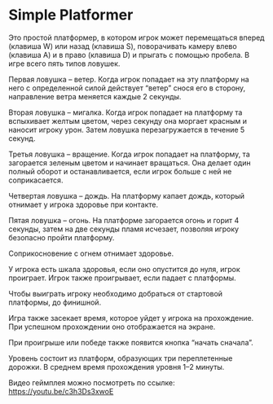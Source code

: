 # Simple Platformer

Это простой платформер, в котором игрок может перемещаться вперед (клавиша W) или назад (клавиша S), поворачивать камеру влево (клавиша A) и в право (клавиша D) и прыгать с помощью пробела.
В игре всего пять типов ловушек. 

Первая ловушка – ветер. Когда игрок попадает на эту платформу на него с определенной силой действует “ветер” снося его в сторону, направление ветра меняется каждые 2 секунды.

Вторая ловушка – мигалка. Когда игрок попадает на платформу та вспыхивает желтым цветом, через секунду она моргает красным и наносит игроку урон. Затем ловушка перезагружается в течение 5 секунд. 

Третья ловушка – вращение. Когда игрок попадает на платформу, та загорается зеленым цветом и начинает вращаться. Она делает один полный оборот и останавливается, если игрок больше с ней не соприкасается. 

Четвертая ловушка – дождь. На платформу капает дождь, который отнимает у игрока здоровье при контакте. 

Пятая ловушка – огонь. На платформе загорается огонь и горит 4 секунды, затем на две секунды пламя исчезает, позволяя игроку безопасно пройти платформу. 

Соприкосновение с огнем отнимает здоровье. 

У игрока есть шкала здоровья, если оно опустится до нуля, игрок проиграет. Игрок также проигрывает, если падает с платформы. 

Чтобы выиграть игроку необходимо добраться от стартовой платформы, до финишной. 

Игра также засекает время, которое уйдет у игрока на прохождение. При успешном прохождении оно отображается на экране. 

При проигрыше или победе также появится кнопка “начать сначала”. 

Уровень состоит из платформ, образующих три переплетенные дорожки. В среднем время прохождения уровня 1–2 минуты. 

Видео геймплея можно посмотреть по ссылке: https://youtu.be/c3h3Ds3xwoE


